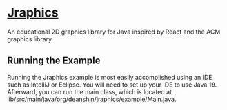 # [Jraphics](https://github.com/DeanShin/Jraphics)

An educational 2D graphics library for Java inspired by React and the ACM graphics library.

## Running the Example

Running the Jraphics example is most easily accomplished using an IDE such as IntelliJ or Eclipse. You will need to set
up your IDE to use Java 19. Afterward, you can run the main class, which is located
at [lib/src/main/java/org/deanshin/jraphics/example/Main.java](lib/src/main/java/org/deanshin/jraphics/example/Main.java).